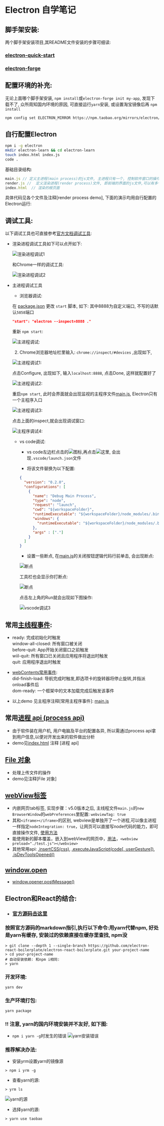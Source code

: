 # Electron 自学笔记
## 脚手架安装:
两个脚手架安装项目,其README文件安装的步骤可细读:
### [electron-quick-start](https://github.com/electron/electron-quick-start)
### [electron-forge](https://github.com/electron-userland/electron-forge)

## 配置环境的补充: 
无论上面哪个脚手架安装, `npm install`或`electron-forge init my-app`, 发现下载不了, 众所周知国内环境的原因, 可直接运行`yarn`安装, 或设置淘宝镜像后再 `npm install`
```bash
npm config set ELECTRON_MIRROR https://npm.taobao.org/mirrors/electron/
```
## 自行配置Electron
```bash
npm i -g electron
mkdir electron-learn && cd electron-learn
touch index.html index.js
code .
```
基础目录结构:  
```jsx
main.js // 定义主进程(main process)的js文件, 主进程只有一个, 控制软件窗口的操作等
render.js //  定义渲染进程(render process)文件, 即前端的界面的js文件,可以有多个
index.html  // 渲染的根页面
```
具体代码见各个文件及注释\[render process demo\], 下面的演示均用自行配置的Electron运行:

## 调试工具:
以下调试工具也可直接参考[官方文档调试工具](https://www.electronjs.org/docs/tutorial/debugging-main-process):

- 渲染进程调试工具如下可以点开如下:

  ![渲染进程调试1](./md-resources/render-process-devTools.JPG)

  和Chrome一样的调试工具:

  ![渲染进程调试2](./md-resources/render-process-devTools-2.JPG)

- 主进程调试工具  
  - 浏览器调试:  
  
  在 [package.json](./package.json) 更改 `start` 脚本, 如下: 其中8888为自定义端口, 不写的话默认`5858`端口

  ```json
  "start": "electron --inspect=8888 ."
  ```
  重新 `npm start`:
  
  ![主进程调试:](./md-resources/main-process-devTools.png)

  2. Chrome浏览器地址栏里输入: `chrome://inspect/#devices` ,出现如下, 

  ![主进程调试1:](./md-resources/main-process-Chrome.png)
  
  点击Configure, 出现如下, 输入`localhost:8888`, 点击Done, 这样就配置好了
  
  ![主进程调试2:](./md-resources/main-process-Chrome2.png)
  
  重启`npm start`, 此时会界面就会出现监视的主程序文件[main.js](./main.js), Electron只有一个主程序入口
  
  ![主进程调试3:](./md-resources/main-process-Chrome3.png)
  
  点击上面的inspect,就会出现调试窗口:
  
  ![主程序调试4:](./md-resources/main-process-Chrome4.png)

  - vs code调试:

    - vs code左边栏点击的![图标](./md-resources/main-process-vscode.png),再点击![这里](./md-resources/main-process-vscode1.png), 会出现`.vscode/launch.json`文件

    - 将该文件替换为以下配置:
    ```json
    {
      "version": "0.2.0",
      "configurations": [
        {
          "name": "Debug Main Process",
          "type": "node",
          "request": "launch",
          "cwd": "${workspaceFolder}",
          "runtimeExecutable": "${workspaceFolder}/node_modules/.bin/electron",
          "windows": {
            "runtimeExecutable": "${workspaceFolder}/node_modules/.bin/electron.cmd"
          },
          "args" : ["."]
        }
      ]
    }
    ```

    - 设置一些断点, 在[main.js](./main.js)的关闭按钮逻辑代码行前单击, 会出现断点:
    
    ![断点](md-resources/main-process-vscode2.png)
    
    工具栏也会显示你打断点:
    
    ![断点](md-resources/main-process-vscode3.png)

    点击左上角的Run就会出现如下图操作:
    
    ![vscode调试3](md-resources/main-process-vscode4.png)


## 常用[主线程事件](https://www.electronjs.org/docs/all#%E4%BA%8B%E4%BB%B6):
-  ready: 完成初始化时触发  
window-all-closed: 所有窗口被关闭  
before-quit: App开始关闭窗口之前触发  
wiil-quit: 所有窗口已关闭且应用程序将退出时触发  
quit: 应用程序退出时触发  

- [webContents常用事件](https://www.electronjs.org/docs/all#%E7%B1%BB-webcontents):  
did-finish-load: 导航完成时触发,即选项卡的旋转器将停止旋转,并指派onload事件后  
dom-ready: 一个框架中的文本加载完成后触发该事件

- 以上demo 见主程序注释\[常用主程序事件\]: [main.js](./main.js)

## 常用[进程 api (process api)](https://www.electronjs.org/docs/api/process)  
- 由于软件装在用户机, 用户电脑及平台的配置各异, 所以需通过process api拿到用户信息,以便对开发出来的软件做出分析
- demo见[index.html](./index.html) 注释 \[进程 api\]

## [File 对象](https://www.electronjs.org/docs/api/file-object)
- 处理上传文件的操作
- demo见注释\[File 对象\]

## [webView标签](https://www.electronjs.org/docs/api/webview-tag)
- 内嵌网页tab标签, 实现步骤：v5.0版本之后, 主线程文件`main.js`的`new BrowserWindow`的`webPreferences`里配置: `webviewTag: true`
- 其和`<iframe></iframe>`的区别, webview是单独开了一个进程,可以像主进程一样指定`nodeIntegration: true`，让网页可以直接写node代码的能力，即可直接操作文件, [使用方法](https://www.electronjs.org/docs/api/webview-tag#nodeintegration)
- 能使用新的脚本覆盖，嵌入到webView的网页中，[用法](https://www.electronjs.org/docs/api/webview-tag#preload)，`<webview preload="./test.js"></webview>`
- 其他常用api: [<webview>.insertCSS(css)](https://www.electronjs.org/docs/api/webview-tag#webviewinsertcsscss), [<webview>.executeJavaScript(code[, userGesture])](https://www.electronjs.org/docs/api/webview-tag#webviewexecutejavascriptcode-usergesture), [<webview>.isDevToolsOpened()](https://www.electronjs.org/docs/api/webview-tag#webviewisdevtoolsopened)

## [window.open](https://www.electronjs.org/docs/api/window-open#windowopenurl-framename-features)
- [window.opener.postMessage()](https://www.electronjs.org/docs/api/window-open#windowopenerpostmessagemessage-targetorigin)

## Electron和React的结合:
- ### [官方源码击这里](https://github.com/electron-react-boilerplate/electron-react-boilerplate)
### 按照官方源码的markdown指引,执行以下命令:用yarn代替npm, 好处是yarn有缓存, 安装过的依赖直接在缓存里查找, npm没
```shell
> git clone --depth 1 --single-branch https://github.com/electron-react-boilerplate/electron-react-boilerplate.git your-project-name
> cd your-project-name
# 自动安装依赖: 和npm i相同:
> yarn
```
### 开发环境:
```shell
yarn dev
```
### 生产环境打包:
```shell
yarn package
```
### !! 注意, yarn的国内环境安装并不友好, 如下图:
- `npm i yarn -g`时发生的错误
![yarn安装错误](./md-resources/yarn-install-error.png)
### 推荐解决办法:
- 安装yrm设置yarn的镜像源
```shell
> npm i yrm -g
```
- 查看yarn的源:
```shell
> yrm ls
```
![yarn的源](./md-resources/yarn-install-yrm-version.png)

- 选择yarn的源:
```shell
> yarn use taobao
```